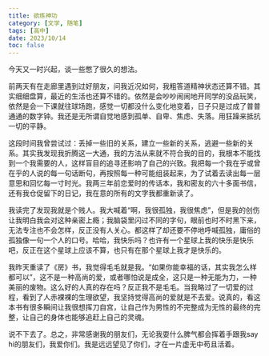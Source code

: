 ```yaml
---
title: 欲练神功
category: [文学, 随笔]
tags: [高中]
date: 2023/10/14
toc: false
---
```


今天又一时兴起，谈一些憋了很久的想法。

<!-- more -->

前两天有在走廊里遇到过好朋友，问我近况如何，我粗答道精神状态还算不错。其实细细盘算，最近的生活也还算不错的。依然是会吵吵闹闹地开同学的没品玩笑，依然是会一下课就往球场跑，感觉一切都没什么变化地变着，日子只是过成了普普通通的数字钟。我还是无所谓自觉地感到孤单、自卑、焦虑、失落。用狂躁来抵抗一切的平静。

这段时间我曾尝试过：丢掉一些旧的关系，建立一些新的关系，逃避一些新的关系。其实我发现我折腾这一大通，我的方法从来就不符合我的目的，我根本不能找到一个我需要的人，这样盲目的追寻还影响了自己的兴致。我把每一个我在乎或曾在乎的人说的每一句话断句，再按照每一种可能组装起来，为了试着去读出每一层意思和回忆每一寸时光。我两三年前恋爱时的传话本，我和密友的六十多面书信，还有我仓促留下的日记，我在意的所有的文字我都重新读了。

我读完了发现我就是个贱人。我大喊着“啊，我很孤独，我很焦虑”，但是我的创伤让我明白我会对这种亲密上瘾；我脑袋里闪过不同的字句，眼前也时不时黑下来，无法专注也不会怎样，反正没有人关心。都这样了却还要不停地呼喊孤独，庸俗的孤独像一句一个人的口号。哈哈，我快乐吗？也许有一个星球上我的快乐是快乐吧，反正在这个星球上应该不算，也只有在那个星球上我才是快乐的。

我昨天重读了《房》书，我觉得毛毛就是我。“如果你能幸福的话，其实我怎么样都可以”，这不是一种高尚的爱，或者哪怕说是成全，这只是一种无能为力，一种美丽的废物。这么好的人真的存在吗？反正我不是毛毛。当我略过了一切爱的过程，看到了人赤裸裸的生理欲望，我坚持觉得高尚的爱就是不去爱。说真的，看这本书有很多瞬间让我很想挥刀自宫，让自己作为男性的不完整成为无性的最终的完整，让自己的身体也能够追赶上自己的灵魂。

说不下去了。总之，非常感谢我的朋友们，无论我耍什么脾气都会挥着手跟我say hi的朋友们，我爱你们。我是远远望见了你们，才在一片虚无中苟且活着。
